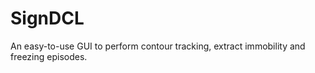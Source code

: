 # SignDCL
An easy-to-use GUI to perform contour tracking, extract immobility and freezing episodes.
